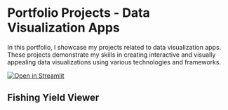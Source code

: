 # Portfolio Projects - Data Visualization Apps

In this portfolio, I showcase my projects related to data visualization apps. These projects demonstrate my skills in creating interactive and visually appealing data visualizations using various technologies and frameworks.

[![Open in Streamlit](https://static.streamlit.io/badges/streamlit_badge_black_white.svg)](https://tatsuhiro-portfolio.streamlit.app/)

## Fishing Yield Viewer
